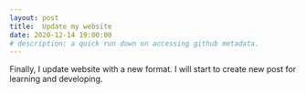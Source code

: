 ```yaml
---
layout: post
title:  Update my website
date: 2020-12-14 19:00:00
# description: a quick run down on accessing github metadata.
---
```


Finally, I update website with a new format. I will start to create new post for learning and developing.